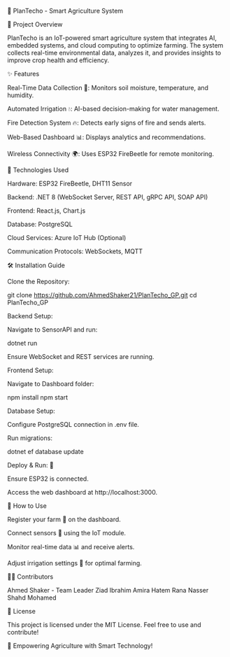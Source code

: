 🌿 PlanTecho - Smart Agriculture System

📌 Project Overview

PlanTecho is an IoT-powered smart agriculture system that integrates AI, embedded systems, and cloud computing to optimize farming. The system collects real-time environmental data, analyzes it, and provides insights to improve crop health and efficiency.

✨ Features

Real-Time Data Collection 📡: Monitors soil moisture, temperature, and humidity.

Automated Irrigation 💧: AI-based decision-making for water management.

Fire Detection System 🔥: Detects early signs of fire and sends alerts.

Web-Based Dashboard 📊: Displays analytics and recommendations.

Wireless Connectivity 🌍: Uses ESP32 FireBeetle for remote monitoring.

🔧 Technologies Used

Hardware: ESP32 FireBeetle, DHT11 Sensor

Backend: .NET 8 (WebSocket Server, REST API, gRPC API, SOAP API)

Frontend: React.js, Chart.js

Database: PostgreSQL

Cloud Services: Azure IoT Hub (Optional)

Communication Protocols: WebSockets, MQTT

🛠️ Installation Guide

Clone the Repository:

git clone https://github.com/AhmedShaker21/PlanTecho_GP.git
cd PlanTecho_GP

Backend Setup:

Navigate to SensorAPI and run:

dotnet run

Ensure WebSocket and REST services are running.

Frontend Setup:

Navigate to Dashboard folder:

npm install
npm start

Database Setup:

Configure PostgreSQL connection in .env file.

Run migrations:

dotnet ef database update

Deploy & Run: 🚀

Ensure ESP32 is connected.

Access the web dashboard at http://localhost:3000.

📢 How to Use

Register your farm 🏡 on the dashboard.

Connect sensors 🔗 using the IoT module.

Monitor real-time data 📊 and receive alerts.

Adjust irrigation settings 🌱 for optimal farming.

👨‍💻 Contributors

Ahmed Shaker - Team Leader
Ziad Ibrahim
Amira Hatem
Rana Nasser
Shahd Mohamed

📜 License

This project is licensed under the MIT License. Feel free to use and contribute!

🚀 Empowering Agriculture with Smart Technology!
